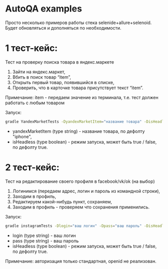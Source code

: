 # AutoQA examples

Просто несколько примеров работы стека selenide+allure+selenoid. Будет обновляться и дополняться по необходимости.

# 1 тест-кейс:
Тест на проверку поиска товара в яндекс.маркете

1. Зайти на яндекс.маркет,
2. Вбить в поиск товар “item”,
3. Открыть первый товар, появившийся в списке,
4. Проверить, что в карточке товара присутствует текст “item”.

Примечание: item - передаем значение из терминала, т.е. тест должен работать с любым товаром

Запуск:
```sh
gradle YandexMarketTests -DyandexMarketItem="название товара" -DisHeadless=true
```
* yandexMarketItem (type string) - название товара, по дефолту "iphone",
* isHeadless (type boolean) - режим запуска, может быть true / false, по дефолту true.

# 2 тест-кейс:

Тест на редактирование своего профиля в facebook/vk/ok (на выбор)

1. Логинимся (передаем адрес, логин и пароль из командной строки),
2. Заходим в профиль,
3. Редактируем какой-нибудь пункт, сохраняем,
4. Заходим в профиль - проверяем что сохранения применились.

Запуск:
```sh 
gradle instagramTests -Dlogin="ваш логин" -Dpass="ваш пароль" -DisHeadless=true 
```
* login (type string) - ваш логин
* pass (type string) - ваш пароль
* isHeadless (type boolean) - режим запуска, может быть true / false, по дефолту true.

Примечание: авторизация только стандартная, openid не реализован.
